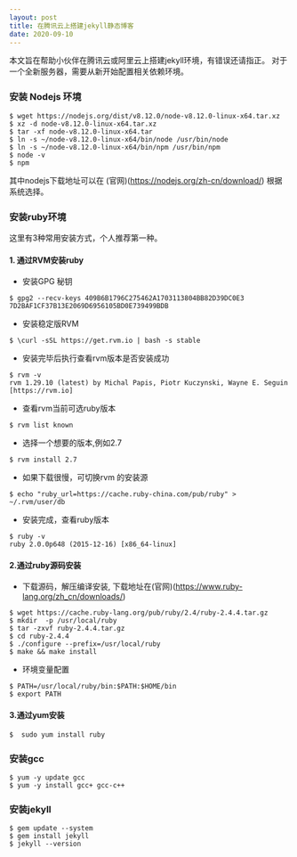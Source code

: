 ```yaml
---
layout: post
title: 在腾讯云上搭建jekyll静态博客
date: 2020-09-10
---
```


本文旨在帮助小伙伴在腾讯云或阿里云上搭建jekyll环境，有错误还请指正。
对于一个全新服务器，需要从新开始配置相关依赖环境。

### 安装 Nodejs 环境
```
$ wget https://nodejs.org/dist/v8.12.0/node-v8.12.0-linux-x64.tar.xz
$ xz -d node-v8.12.0-linux-x64.tar.xz
$ tar -xf node-v8.12.0-linux-x64.tar 
$ ln -s ~/node-v8.12.0-linux-x64/bin/node /usr/bin/node
$ ln -s ~/node-v8.12.0-linux-x64/bin/npm /usr/bin/npm
$ node -v 
$ npm
```
其中nodejs下载地址可以在 (官网)(https://nodejs.org/zh-cn/download/) 根据系统选择。

### 安装ruby环境
这里有3种常用安装方式，个人推荐第一种。
#### 1. 通过RVM安装ruby

- 安装GPG 秘钥
```
$ gpg2 --recv-keys 409B6B1796C275462A1703113804BB82D39DC0E3 7D2BAF1CF37B13E2069D6956105BD0E739499BDB
```

- 安装稳定版RVM
```
$ \curl -sSL https://get.rvm.io | bash -s stable
```

- 安装完毕后执行查看rvm版本是否安装成功
```
$ rvm -v 
rvm 1.29.10 (latest) by Michal Papis, Piotr Kuczynski, Wayne E. Seguin [https://rvm.io]
``` 

- 查看rvm当前可选ruby版本
```
$ rvm list known
```

- 选择一个想要的版本,例如2.7
```
$ rvm install 2.7
```

- 如果下载很慢，可切换rvm 的安装源
```
$ echo "ruby_url=https://cache.ruby-china.com/pub/ruby" > ~/.rvm/user/db
```

- 安装完成，查看ruby版本
```
$ ruby -v
ruby 2.0.0p648 (2015-12-16) [x86_64-linux]
```

#### 2.通过ruby源码安装
- 下载源码，解压编译安装, 下载地址在(官网)(https://www.ruby-lang.org/zh_cn/downloads/)

```
$ wget https://cache.ruby-lang.org/pub/ruby/2.4/ruby-2.4.4.tar.gz
$ mkdir  -p /usr/local/ruby
$ tar -zxvf ruby-2.4.4.tar.gz 
$ cd ruby-2.4.4
$ ./configure --prefix=/usr/local/ruby
$ make && make install
```

- 环境变量配置

```
$ PATH=/usr/local/ruby/bin:$PATH:$HOME/bin
$ export PATH
```

#### 3.通过yum安装
```
$  sudo yum install ruby
```

### 安装gcc
```
$ yum -y update gcc
$ yum -y install gcc+ gcc-c++
```

### 安装jekyll

```
$ gem update --system
$ gem install jekyll
$ jekyll --version
```

